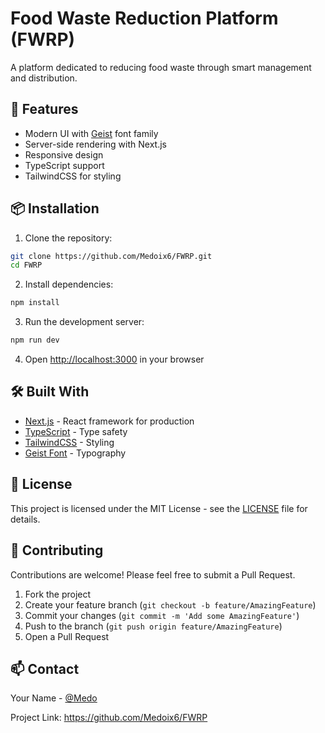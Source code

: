 # Food Waste Reduction Platform (FWRP)

A platform dedicated to reducing food waste through smart management and distribution.

## 🚀 Features

- Modern UI with [Geist](https://vercel.com/font) font family
- Server-side rendering with Next.js 
- Responsive design
- TypeScript support
- TailwindCSS for styling

## 📦 Installation

1. Clone the repository:
```bash
git clone https://github.com/Medoix6/FWRP.git
cd FWRP
```

2. Install dependencies:
```bash
npm install
```

3. Run the development server:
```bash
npm run dev
```

4. Open [http://localhost:3000](http://localhost:3000) in your browser

## 🛠️ Built With

- [Next.js](https://nextjs.org) - React framework for production
- [TypeScript](https://www.typescriptlang.org/) - Type safety
- [TailwindCSS](https://tailwindcss.com) - Styling
- [Geist Font](https://vercel.com/font) - Typography

## 📄 License

This project is licensed under the MIT License - see the [LICENSE](LICENSE) file for details.

## 🤝 Contributing

Contributions are welcome! Please feel free to submit a Pull Request.

1. Fork the project
2. Create your feature branch (`git checkout -b feature/AmazingFeature`)
3. Commit your changes (`git commit -m 'Add some AmazingFeature'`)
4. Push to the branch (`git push origin feature/AmazingFeature`)
5. Open a Pull Request

## 📫 Contact

Your Name - [@Medo](https://github.com/Medoix6)

Project Link: https://github.com/Medoix6/FWRP
